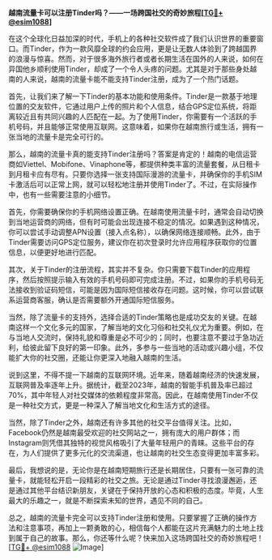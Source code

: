 **越南流量卡可以注册Tinder吗？——一场跨国社交的奇妙旅程[[TG💪+ @esim1088](https://t.me/s/esim1088)]**

在这个全球化日益加深的时代，手机上的各种社交软件成了我们认识世界的重要窗口。而Tinder，作为一款风靡全球的约会应用，更是让无数人体验到了跨越国界的浪漫与惊喜。然而，对于很多海外旅行者或者长期生活在国外的人来说，如何在异国他乡顺利使用Tinder，却成了一个令人头疼的问题。尤其是对于那些身处越南的人来说，越南的流量卡能不能支持Tinder注册，成为了一个热门话题。

首先，让我们来了解一下Tinder的基本功能和使用条件。Tinder是一款基于地理位置的交友软件，它通过用户上传的照片和个人信息，结合GPS定位系统，将距离较近且有共同兴趣的人匹配在一起。为了使用Tinder，你需要有一个活跃的手机号码，并且能够正常使用互联网。这意味着，如果你在越南旅行或生活，拥有一张当地的流量卡是完全可行的。

那么，越南的流量卡真的能支持Tinder注册吗？答案是肯定的！越南的电信运营商如Viettel、Mobifone、Vinaphone等，都提供种类丰富的流量套餐，从日租卡到月租卡应有尽有。只要你选择一张支持国际漫游的流量卡，并确保你的手机SIM卡激活后可以正常上网，就可以轻松地注册并使用Tinder了。不过，在实际操作中，也有一些需要注意的小细节。

首先，你需要确保你的手机网络设置正确。在越南使用流量卡时，通常会自动切换到当地运营商的网络，但有时可能会出现连接不稳定的情况。如果遇到这种情况，你可以尝试手动调整APN设置（接入点名称），以确保网络连接顺畅。此外，由于Tinder需要访问GPS定位服务，建议你在初次登录时允许应用程序获取你的位置信息，以便更好地进行匹配。

其次，关于Tinder的注册流程，其实并不复杂。你只需要下载Tinder的应用程序，然后按照提示输入有效的手机号码即可完成注册。不过，如果你的手机号码无法接收到验证码短信，可能是因为国际短信接收存在问题。这时候，你可以尝试联系运营商客服，确认是否需要额外开通国际短信服务。

当然，除了流量卡的支持外，选择合适的Tinder策略也是成功交友的关键。在越南这样一个文化多元的国家，了解当地的文化习俗和社交礼仪尤为重要。例如，在与当地人交流时，保持礼貌和尊重是必不可少的；同时，也要注意不要过于急功近利，给彼此留下良好的第一印象。此外，多参与一些当地的活动或兴趣小组，不仅能扩大你的社交圈，还能让你更深入地融入越南的生活。

说到这里，不得不提一下越南的互联网环境。近年来，随着越南经济的快速发展，互联网普及率逐年上升。据统计，截至2023年，越南的智能手机普及率已超过70%，其中年轻人对社交媒体的依赖程度非常高。因此，在越南使用Tinder不仅是一种社交方式，更是一种深入了解当地文化和生活方式的途径。

当然，除了Tinder之外，越南还有许多其他的社交平台值得关注。比如，Facebook仍然是越南最受欢迎的社交网站之一，拥有庞大的用户群体；而Instagram则凭借其独特的视觉风格吸引了大量年轻用户的青睐。这些平台的存在，为人们提供了更多元化的交流渠道，也让越南的社交生态变得更加丰富多彩。

最后，我想说的是，无论你是在越南短期旅行还是长期居住，只要有一张可靠的流量卡，就能轻松开启一段精彩的社交之旅。无论是通过Tinder寻找浪漫邂逅，还是通过其他平台结识新朋友，关键在于保持开放的心态和积极的态度。毕竟，人生最大的乐趣之一，就是不断探索未知的世界，遇见不同的自己。

总之，越南的流量卡完全可以支持Tinder注册和使用。只要掌握了正确的操作方法和注意事项，再加上一颗勇敢的心，相信每个人都能在这片充满魅力的土地上找到属于自己的故事。那么，你还等什么呢？快来加入这场跨国社交的奇妙旅程吧！[[TG💪+ @esim1088](https://t.me/s/esim1088) ![Image](https://i.postimg.cc/4NQfJmqS/Snipaste-2025-05-13-00-14-12.png)]